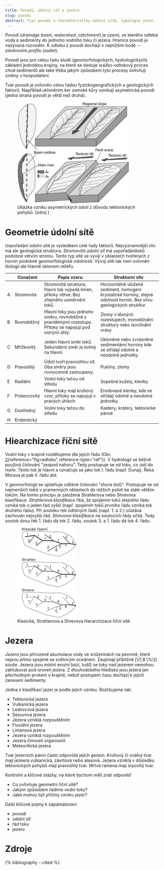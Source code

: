```yaml
---
title: Povodí, údolní síť a jezera
slug: povodi
abstract: Tvar povodí a charakteristiky údolní sítě, typologie jezer.
---
```


*Povodí* (*drainage basin, watershed, catchment*) je území, ze kterého odtéká voda a sedimenty do jednoho vodního toku či jezera. Hranice povodí je nazývaná *rozvodím*. K odtoku z povodí dochází v nejnižším bodě -- *závěrovém profilu* (*outlet*).

Povodí jsou pro celou řadu studií (geomorfologických, hydrologických) základní jednotkou krajiny, na které se sleduje srážko-odtokový proces chod sedimentů ale také třeba jakým způsobem tyto procesy ovlivňují změny v hospodaření.

Tvar povodí je ovlivněn celou řadou fyzickogeografických a geologických faktorů. Například ukloněním ker zemské kůry vznikají asymetrická povodí (jedna strana povodí je větší než druhá).

<figure id="fig:watershedtilt">
<img src="/assets/obrazky/povodi/watershed_tilt.jpg" />
<figcaption>Ukázka vzniku asymetrických údolí z důvodu tektonických pohybů. (zdroj <span class="citation"
data-cites="mahmoodAppraisalActiveTectonics2012"></span>)
</figcaption>
</figure>

# Geometrie údolní sítě

Uspořádání údolní sítě je výsledkem celé řady faktorů. Nejvýznamnější vliv má ale geologická struktura. *Stromovitá údolní síť* má uspořádánítoků podobné větvím stromu. Tento typ sítě se vyvíjí v oblastech tvořených z hornin podobné geomorfologické odolnosti. Vývoj sítě tak není ovlivněn litologií ale hlavně sklonem reliéfu.

<table>
  <thead>
    <tr>
      <th></th>
      <th>Označení</th>
      <th>Popis vzoru</th>
      <th>Strukturní vliv</th>
    </tr>
  </thead>
  <tbody>
    <tr>
      <td>A</td>
      <td>Stromovitá</td>
      <td>Stromovitá struktura, hlavní tok vypadá kmen, přítoky větve. Bez zřejmého usměrnění toků.</td>
      <td>Horizontálně uložené sediment, homogení krystalické horniny, stejná odolnost hornin. Bez vlivu geologických strukltur.</td>
    </tr>
    <tr>
      <td>B</td>
      <td>Rovnoběžný</td>
      <td>Hlavní toky jsou jednoho směru, rovnoběžné s pravidelnými rozestupy. Přítoky se napojují pod ostrými úhly.</td>
      <td>Zlomy v těsných rozestupech, monoklinální struktury nebo isoclinální vrásy</td>
    </tr>
    <tr>
      <td>C</td>
      <td>Mřížkovitý</td>
      <td>Jeden hlavní směr toků. Sekundární směr je kolmý na hlavní.</td>
      <td>Ukloněné nebo zvrásněné sedimentární horniny kde se střídají odolné a neodolné jednotky.</td>
    </tr>
    <tr>
      <td>D</td>
      <td>Pravoúhlý</td>
      <td>Údolí tvoří pravoúhlou síť. Oba směry jsou rovnocenně zastoupeny.</td>
      <td>Pukliny, zlomy</td>
    </tr>
    <tr>
      <td>E</td>
      <td>Radiální</td>
      <td>Vodní toky tečou od středu</td>
      <td>Sopešné kužely, klenby</td>
    </tr>
    <tr>
      <td>F</td>
      <td>Prstencovitý</td>
      <td>Hlavní toky mají kruhový vzor, přítoky se napojují v pravých úhlech</td>
      <td>Erodované klenby, kde se střídají odolné a neodolné jednotky</td>
    </tr>
    <tr>
      <td>G</td>
      <td>Dostředný</td>
      <td>Vodní toky tečou do středu</td>
      <td>Kaldery, krátery, tektonické pánve</td>
    </tr>
    <tr>
      <td>H</td>
      <td>Endoreický</td>
      <td></td>
    </tr>
  </tbody>
</table>

# Hiearchizace říční sítě

Vodní toky v krajině rozdělujeme dle jejich řádu (Obr. [2](#fig:radtoku){reference="fig:radtoku" reference-type="ref"}). V hydrologii se běžně používá číslování "zespod nahoru". Tedy postupuje se od toku, co ústí do moře. Tento tok je hlavní a označuje se jako tok I. řádu (např. Dunaj). Řeka Morava je pak II. řádu atd.

V geomorfologii se uplatňuje odlišné číslování "shora dolů". Postupuje se od nejmenších toků v pramenných oblastech do nižších poloh ke stále větším tokům. Na tomto principu je založená Strahlerova nebo Shrevova klasifikace. *Strahlerova klasifikace* říká, že spojením toků stejného řádu vzniká tok o jeden řád vyšší (např. spojením toků prvního řádu vzniká tok druhého řádu). Při soutoku řek odlišných řádů (např. 1. a 2.) zůstává zachován nejvyšší řád. *Shrevova klasifikace* na soutocích řády sčítá. Tedy soutok dvou řek 1. řádu dá tok 2. řádu, soutok 3. a 1. řádu dá tok 4. řádu.

<figure id="fig:radtoku">
<img src="/assets/obrazky/povodi/rad_toku.png" />
<figcaption>Klasická, Strahlerova a Shrevova hierarchizace říční sítě.</figcaption>
</figure>

# Jezera

*Jezera* jsou přirozené akumulace vody ve sníženinách na pevnině, které nejsou přímo spojené se světovým oceánem. Zaujímají přibližně [\\(1,8 \\%\\)] souše. Jezera jsou místní erozní bází, tudíž se toky nad jezerem nemohou zahlubovat pod úroveň jezera. Z dlouhodobého hlediska jsou jezera jen přechodným prvkem v krajině, neboť postupem času dochází k jejich zanesení sedimenty.

Jedna z klasifikací jezer je podle jejich vzniku. Rozlišujeme tak:
-   Tektonická jezera
-   Vulkanická jezera
-   Ledovcová jezera
-   Sesuvová jezera
-   Jezera vzniklá rozpouštěním
-   Fluviální jezera
-   Limanová jezera 
-   Jezera vzniklá rozpouštěním
-   Jezera činností organismů
-   Meteoritická jezera

Tvar jezerních pánví často odpovídá jejich genezi. Kruhový či oválný tvar mají jezeera vulkanická, závrtová nebo alasová. Jezera vzniklá v důsledku tektonických pohybů mají pravoúhlý tvar. Mrtvá ramena mají srpovitý tvar.

Kontrolní a klíčové otázky, na které bychom měli znát odpověď 
-   Co ovlivňuje geometrii říční sítě?
-   Jakým způsobem řadíme vodní toky?
-   Jaké mohou být příčiny vzniku jezer?


Další klíčové pojmy k zapamatování 
- povodí
- údolní síť
- řád toku
- jezero


# Zdroje 
{% bibliography --cited %}
